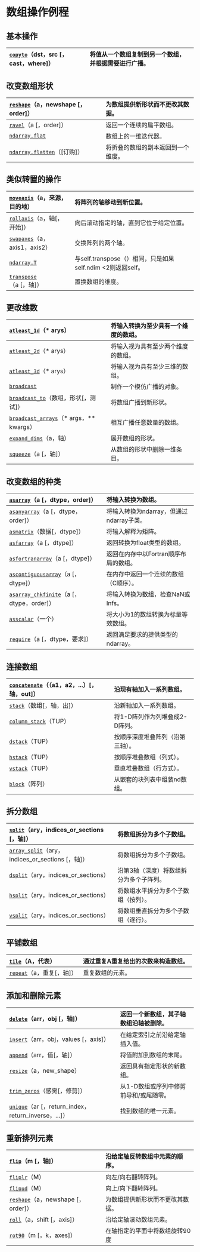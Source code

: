 # 数组操作例程

## 基本操作

| [`copyto`](https://docs.scipy.org/doc/numpy/reference/generated/numpy.copyto.html#numpy.copyto)（dst，src \[，cast，where\]） | 将值从一个数组复制到另一个数组，并根据需要进行广播。 |
| :--- | :--- |


## 改变数组形状

| [`reshape`](https://docs.scipy.org/doc/numpy/reference/generated/numpy.reshape.html#numpy.reshape)（a，newshape \[，order\]） | 为数组提供新形状而不更改其数据。 |
| :--- | :--- |
| [`ravel`](https://docs.scipy.org/doc/numpy/reference/generated/numpy.ravel.html#numpy.ravel)（a \[，order\]） | 返回一个连续的扁平数组。 |
| [`ndarray.flat`](https://docs.scipy.org/doc/numpy/reference/generated/numpy.ndarray.flat.html#numpy.ndarray.flat) | 数组上的一维迭代器。 |
| [`ndarray.flatten`](https://docs.scipy.org/doc/numpy/reference/generated/numpy.ndarray.flatten.html#numpy.ndarray.flatten)（\[订购\]） | 将折叠的数组的副本返回到一个维度。 |

## 类似转置的操作

| [`moveaxis`](https://docs.scipy.org/doc/numpy/reference/generated/numpy.moveaxis.html#numpy.moveaxis)（a，来源，目的地） | 将阵列的轴移动到新位置。 |
| :--- | :--- |
| [`rollaxis`](https://docs.scipy.org/doc/numpy/reference/generated/numpy.rollaxis.html#numpy.rollaxis)（a，轴\[，开始\]） | 向后滚动指定的轴，直到它位于给定位置。 |
| [`swapaxes`](https://docs.scipy.org/doc/numpy/reference/generated/numpy.swapaxes.html#numpy.swapaxes)（a，axis1，axis2） | 交换阵列的两个轴。 |
| [`ndarray.T`](https://docs.scipy.org/doc/numpy/reference/generated/numpy.ndarray.T.html#numpy.ndarray.T) | 与self.transpose（）相同，只是如果self.ndim &lt;2则返回self。 |
| [`transpose`](https://docs.scipy.org/doc/numpy/reference/generated/numpy.transpose.html#numpy.transpose)（a \[，轴\]） | 置换数组的维度。 |

## 更改维数

| [`atleast_1d`](https://docs.scipy.org/doc/numpy/reference/generated/numpy.atleast_1d.html#numpy.atleast_1d)（\* arys） | 将输入转换为至少具有一个维度的数组。 |
| :--- | :--- |
| [`atleast_2d`](https://docs.scipy.org/doc/numpy/reference/generated/numpy.atleast_2d.html#numpy.atleast_2d)（\* arys） | 将输入视为具有至少两个维度的数组。 |
| [`atleast_3d`](https://docs.scipy.org/doc/numpy/reference/generated/numpy.atleast_3d.html#numpy.atleast_3d)（\* arys） | 将输入视为具有至少三维的数组。 |
| [`broadcast`](https://docs.scipy.org/doc/numpy/reference/generated/numpy.broadcast.html#numpy.broadcast) | 制作一个模仿广播的对象。 |
| [`broadcast_to`](https://docs.scipy.org/doc/numpy/reference/generated/numpy.broadcast_to.html#numpy.broadcast_to)（数组，形状\[，测试\]） | 将数组广播到新形状。 |
| [`broadcast_arrays`](https://docs.scipy.org/doc/numpy/reference/generated/numpy.broadcast_arrays.html#numpy.broadcast_arrays)（\* args，\*\* kwargs） | 相互广播任意数量的数组。 |
| [`expand_dims`](https://docs.scipy.org/doc/numpy/reference/generated/numpy.expand_dims.html#numpy.expand_dims)（a，轴） | 展开数组的形状。 |
| [`squeeze`](https://docs.scipy.org/doc/numpy/reference/generated/numpy.squeeze.html#numpy.squeeze)（a \[，轴\]） | 从数组的形状中删除一维条目。 |

## 改变数组的种类

| [`asarray`](https://docs.scipy.org/doc/numpy/reference/generated/numpy.asarray.html#numpy.asarray)（a \[，dtype，order\]） | 将输入转换为数组。 |
| :--- | :--- |
| [`asanyarray`](https://docs.scipy.org/doc/numpy/reference/generated/numpy.asanyarray.html#numpy.asanyarray)（a \[，dtype，order\]） | 将输入转换为ndarray，但通过ndarray子类。 |
| [`asmatrix`](https://docs.scipy.org/doc/numpy/reference/generated/numpy.asmatrix.html#numpy.asmatrix)（数据\[，dtype\]） | 将输入解释为矩阵。 |
| [`asfarray`](https://docs.scipy.org/doc/numpy/reference/generated/numpy.asfarray.html#numpy.asfarray)（a \[，dtype\]） | 返回转换为float类型的数组。 |
| [`asfortranarray`](https://docs.scipy.org/doc/numpy/reference/generated/numpy.asfortranarray.html#numpy.asfortranarray)（a \[，dtype\]） | 返回在内存中以Fortran顺序布局的数组。 |
| [`ascontiguousarray`](https://docs.scipy.org/doc/numpy/reference/generated/numpy.ascontiguousarray.html#numpy.ascontiguousarray)（a \[，dtype\]） | 在内存中返回一个连续的数组（C顺序）。 |
| [`asarray_chkfinite`](https://docs.scipy.org/doc/numpy/reference/generated/numpy.asarray_chkfinite.html#numpy.asarray_chkfinite)（a \[，dtype，order\]） | 将输入转换为数组，检查NaN或Infs。 |
| [`asscalar`](https://docs.scipy.org/doc/numpy/reference/generated/numpy.asscalar.html#numpy.asscalar)（一个） | 将大小为1的数组转换为标量等效数组。 |
| [`require`](https://docs.scipy.org/doc/numpy/reference/generated/numpy.require.html#numpy.require)（a \[，dtype，要求\]） | 返回满足要求的提供类型的ndarray。 |

## 连接数组

| [`concatenate`](https://docs.scipy.org/doc/numpy/reference/generated/numpy.concatenate.html#numpy.concatenate)（（a1，a2，...）\[，轴，out\]） | 沿现有轴加入一系列数组。 |
| :--- | :--- |
| [`stack`](https://docs.scipy.org/doc/numpy/reference/generated/numpy.stack.html#numpy.stack)（数组\[，轴，出\]） | 沿新轴加入一系列数组。 |
| [`column_stack`](https://docs.scipy.org/doc/numpy/reference/generated/numpy.column_stack.html#numpy.column_stack)（TUP） | 将1-D阵列作为列堆叠成2-D阵列。 |
| [`dstack`](https://docs.scipy.org/doc/numpy/reference/generated/numpy.dstack.html#numpy.dstack)（TUP） | 按顺序深度堆叠阵列（沿第三轴）。 |
| [`hstack`](https://docs.scipy.org/doc/numpy/reference/generated/numpy.hstack.html#numpy.hstack)（TUP） | 按顺序堆叠数组（列式）。 |
| [`vstack`](https://docs.scipy.org/doc/numpy/reference/generated/numpy.vstack.html#numpy.vstack)（TUP） | 垂直堆叠数组（行方式）。 |
| [`block`](https://docs.scipy.org/doc/numpy/reference/generated/numpy.block.html#numpy.block)（阵列） | 从嵌套的块列表中组装nd数组。 |

## 拆分数组

| [`split`](https://docs.scipy.org/doc/numpy/reference/generated/numpy.split.html#numpy.split)（ary，indices\_or\_sections \[，轴\]） | 将数组拆分为多个子数组。 |
| :--- | :--- |
| [`array_split`](https://docs.scipy.org/doc/numpy/reference/generated/numpy.array_split.html#numpy.array_split)（ary，indices\_or\_sections \[，轴\]） | 将数组拆分为多个子数组。 |
| [`dsplit`](https://docs.scipy.org/doc/numpy/reference/generated/numpy.dsplit.html#numpy.dsplit)（ary，indices\_or\_sections） | 沿第3轴（深度）将数组拆分为多个子阵列。 |
| [`hsplit`](https://docs.scipy.org/doc/numpy/reference/generated/numpy.hsplit.html#numpy.hsplit)（ary，indices\_or\_sections） | 将数组水平拆分为多个子数组（按列）。 |
| [`vsplit`](https://docs.scipy.org/doc/numpy/reference/generated/numpy.vsplit.html#numpy.vsplit)（ary，indices\_or\_sections） | 将数组垂直拆分为多个子数组（逐行）。 |

## 平铺数组

| [`tile`](https://docs.scipy.org/doc/numpy/reference/generated/numpy.tile.html#numpy.tile)（A，代表） | 通过重复A重复给出的次数来构造数组。 |
| :--- | :--- |
| [`repeat`](https://docs.scipy.org/doc/numpy/reference/generated/numpy.repeat.html#numpy.repeat)（a，重复\[，轴\]） | 重复数组的元素。 |

## 添加和删​​除元素

| [`delete`](https://docs.scipy.org/doc/numpy/reference/generated/numpy.delete.html#numpy.delete)（arr，obj \[，轴\]） | 返回一个新数组，其子轴数组沿轴被删除。 |
| :--- | :--- |
| [`insert`](https://docs.scipy.org/doc/numpy/reference/generated/numpy.insert.html#numpy.insert)（arr，obj，values \[，axis\]） | 在给定索引之前沿给定轴插入值。 |
| [`append`](https://docs.scipy.org/doc/numpy/reference/generated/numpy.append.html#numpy.append)（arr，值\[，轴\]） | 将值附加到数组的末尾。 |
| [`resize`](https://docs.scipy.org/doc/numpy/reference/generated/numpy.resize.html#numpy.resize)（a，new\_shape） | 返回具有指定形状的新数组。 |
| [`trim_zeros`](https://docs.scipy.org/doc/numpy/reference/generated/numpy.trim_zeros.html#numpy.trim_zeros)（感觉\[，修剪\]） | 从1-D数组或序列中修剪前导和/或尾随零。 |
| [`unique`](https://docs.scipy.org/doc/numpy/reference/generated/numpy.unique.html#numpy.unique)（ar \[，return\_index，return\_inverse，...\]） | 找到数组的唯一元素。 |

## 重新排列元素

| [`flip`](https://docs.scipy.org/doc/numpy/reference/generated/numpy.flip.html#numpy.flip)（m \[，轴\]） | 沿给定轴反转数组中元素的顺序。 |
| :--- | :--- |
| [`fliplr`](https://docs.scipy.org/doc/numpy/reference/generated/numpy.fliplr.html#numpy.fliplr)（M） | 向左/向右翻转阵列。 |
| [`flipud`](https://docs.scipy.org/doc/numpy/reference/generated/numpy.flipud.html#numpy.flipud)（M） | 向上/向下翻转阵列。 |
| [`reshape`](https://docs.scipy.org/doc/numpy/reference/generated/numpy.reshape.html#numpy.reshape)（a，newshape \[，order\]） | 为数组提供新形状而不更改其数据。 |
| [`roll`](https://docs.scipy.org/doc/numpy/reference/generated/numpy.roll.html#numpy.roll)（a，shift \[，axis\]） | 沿给定轴滚动数组元素。 |
| [`rot90`](https://docs.scipy.org/doc/numpy/reference/generated/numpy.rot90.html#numpy.rot90)（m \[，k，axes\]） | 在轴指定的平面中将数组旋转90度 |



